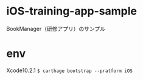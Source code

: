 # iOS-training-app-sample
BookManager（研修アプリ）のサンプル

# env
Xcode10.2.1
`$ carthage bootstrap --pratform iOS`
